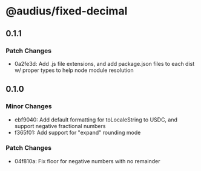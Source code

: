 # @audius/fixed-decimal

## 0.1.1

### Patch Changes

- 0a2fe3d: Add .js file extensions, and add package.json files to each dist w/ proper types to help node module resolution

## 0.1.0

### Minor Changes

- ebf9040: Add default formatting for toLocaleString to USDC, and support negative fractional numbers
- f365f01: Add support for "expand" rounding mode

### Patch Changes

- 04f810a: Fix floor for negative numbers with no remainder
